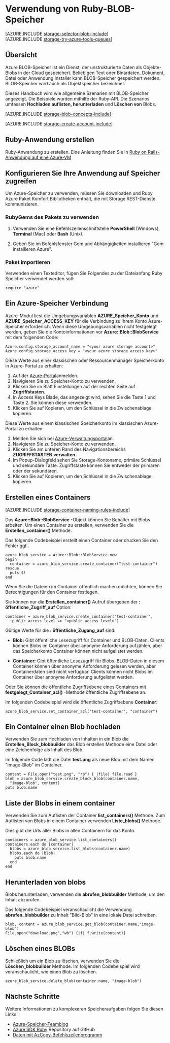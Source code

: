 <properties
    pageTitle="Wie BLOB-Speicher (Storage Objekt) von Ruby | Microsoft Azure"
    description="Speichern von unstrukturierten Daten in der Cloud Azure BLOB-Speicher (Storage Objekt)."
    services="storage"
    documentationCenter="ruby"
    authors="tamram"
    manager="carmonm"
    editor="tysonn"/>

<tags
    ms.service="storage"
    ms.workload="storage"
    ms.tgt_pltfrm="na"
    ms.devlang="ruby"
    ms.topic="article"
    ms.date="08/11/2016"
    ms.author="tamram"/>


# <a name="how-to-use-blob-storage-from-ruby"></a>Verwendung von Ruby-BLOB-Speicher

[AZURE.INCLUDE [storage-selector-blob-include](../../includes/storage-selector-blob-include.md)]
<br/>
[AZURE.INCLUDE [storage-try-azure-tools-queues](../../includes/storage-try-azure-tools-blobs.md)]

## <a name="overview"></a>Übersicht

Azure BLOB-Speicher ist ein Dienst, der unstrukturierte Daten als Objekte-Blobs in der Cloud gespeichert. Beliebigen Text oder Binärdaten, Dokument, Datei oder Anwendung Installer kann BLOB-Speicher gespeichert werden. BLOB-Speicher wird auch als Objektspeicher bezeichnet.

Dieses Handbuch wird wie allgemeine Szenarien mit BLOB-Speicher angezeigt. Die Beispiele wurden mithilfe der Ruby-API. Die Szenarios umfassen **Hochladen auflisten, herunterladen** und **Löschen von** Blobs.

[AZURE.INCLUDE [storage-blob-concepts-include](../../includes/storage-blob-concepts-include.md)]

[AZURE.INCLUDE [storage-create-account-include](../../includes/storage-create-account-include.md)]

## <a name="create-a-ruby-application"></a>Ruby-Anwendung erstellen

Ruby-Anwendung zu erstellen. Eine Anleitung finden Sie in [Ruby on Rails-Anwendung auf eine Azure-VM](../virtual-machines/linux/classic/virtual-machines-linux-classic-ruby-rails-web-app.md)

## <a name="configure-your-application-to-access-storage"></a>Konfigurieren Sie Ihre Anwendung auf Speicher zugreifen

Um Azure-Speicher zu verwenden, müssen Sie downloaden und Ruby Azure Paket Komfort Bibliotheken enthält, die mit Storage REST-Dienste kommunizieren.

### <a name="use-rubygems-to-obtain-the-package"></a>RubyGems des Pakets zu verwenden

1. Verwenden Sie eine Befehlszeilenschnittstelle **PowerShell** (Windows), **Terminal** (Mac) oder **Bash** (Unix).

2. Geben Sie im Befehlsfenster Gem und Abhängigkeiten installieren "Gem installieren Azure".

### <a name="import-the-package"></a>Paket importieren

Verwenden einen Texteditor, fügen Sie Folgendes zu der Dateianfang Ruby Speicher verwendet werden soll:

    require "azure"

## <a name="setup-an-azure-storage-connection"></a>Ein Azure-Speicher Verbindung

Azure-Modul liest die Umgebungsvariablen **AZURE\_Speicher\_Konto** und **AZURE\_Speicher\_ACCESS_KEY** für die Verbindung zu Ihrem Konto Azure-Speicher erforderlich. Wenn diese Umgebungsvariablen nicht festgelegt werden, geben Sie die Kontoinformationen vor **Azure::Blob::BlobService** mit dem folgenden Code:

    Azure.config.storage_account_name = "<your azure storage account>"
    Azure.config.storage_access_key = "<your azure storage access key>"


Diese Werte aus einer klassischen oder Ressourcenmanager Speicherkonto in Azure-Portal zu erhalten:

1. Auf der [Azure-Portal](https://portal.azure.com)anmelden.
2. Navigieren Sie zu Speicher-Konto zu verwenden.
3. Klicken Sie im Blatt Einstellungen auf der rechten Seite auf **Zugriffstasten**.
4. In Access Keys Blade, das angezeigt wird, sehen Sie die Taste 1 und Taste 2. Sie können diese verwenden. 
5. Klicken Sie auf Kopieren, um den Schlüssel in die Zwischenablage kopieren. 

Diese Werte aus einem klassischen Speicherkonto im klassischen Azure-Portal zu erhalten:

1. Melden Sie sich bei [Azure-Verwaltungsportal](https://manage.windowsazure.com)an.
2. Navigieren Sie zu Speicher-Konto zu verwenden.
3. Klicken Sie am unteren Rand des Navigationsbereichs **ZUGRIFFSTASTEN verwalten** .
4. Im Popup-Dialogfeld sehen Sie Storage-Kontoname, primäre Schlüssel und sekundäre Taste. Zugriffstaste können Sie entweder der primären oder der sekundären. 
5. Klicken Sie auf Kopieren, um den Schlüssel in die Zwischenablage kopieren.

## <a name="create-a-container"></a>Erstellen eines Containers

[AZURE.INCLUDE [storage-container-naming-rules-include](../../includes/storage-container-naming-rules-include.md)]

Das **Azure::Blob::BlobService** -Objekt können Sie Behälter mit Blobs arbeiten. Um einen Container zu erstellen, verwenden Sie die **Erstellen\_container()** Methode.

Das folgende Codebeispiel erstellt einen Container oder drucken Sie den Fehler ggf..

    azure_blob_service = Azure::Blob::BlobService.new
    begin
      container = azure_blob_service.create_container("test-container")
    rescue
      puts $!
    end

Wenn Sie die Dateien im Container öffentlich machen möchten, können Sie Berechtigungen für den Container festlegen.

Sie können nur die <strong>Erstellen\_container()</strong> Aufruf übergeben der **: öffentliche\_Zugriff\_auf** Option:

    container = azure_blob_service.create_container("test-container",
      :public_access_level => "<public access level>")


Gültige Werte für die **: öffentliche\_Zugang\_auf** sind:

* **Blob:** Gibt öffentliche Lesezugriff für Container und BLOB-Daten. Clients können Blobs im Container über anonyme Anforderung aufzählen, aber das Speicherkonto Container können nicht aufgelistet werden.

* **Container:** Gibt öffentliche Lesezugriff für Blobs. BLOB-Daten in diesem Container können über anonyme Anforderung gelesen werden, aber Containerdaten sind nicht verfügbar. Clients können nicht Blobs im Container über anonyme Anforderung aufgelistet werden.

Oder Sie können die öffentliche Zugriffsebene eines Containers mit **festgelegt\_Container\_acl()** -Methode öffentliche Zugriffsebene an.

Im folgenden Codebeispiel wird die öffentliche Zugriffsebene **Container**:

    azure_blob_service.set_container_acl('test-container', "container")

## <a name="upload-a-blob-into-a-container"></a>Ein Container einen Blob hochladen

Verwenden Sie zum Hochladen von Inhalten in ein Blob die **Erstellen\_Block\_blobbuilder** das Blob erstellen Methode eine Datei oder eine Zeichenfolge als Inhalt des Blob.

Im folgende Code lädt die Datei **test.png** als neue Blob mit dem Namen "Image-Blob" im Container.

    content = File.open("test.png", "rb") { |file| file.read }
    blob = azure_blob_service.create_block_blob(container.name,
      "image-blob", content)
    puts blob.name

## <a name="list-the-blobs-in-a-container"></a>Liste der Blobs in einem container

Verwenden Sie zum Auflisten der Container **list_containers()** Methode.
Zum Auflisten von Blobs in einem Container verwenden **Liste\_blobs()** Methode.

Dies gibt die Urls aller Blobs in allen Containern für das Konto.

    containers = azure_blob_service.list_containers()
    containers.each do |container|
      blobs = azure_blob_service.list_blobs(container.name)
      blobs.each do |blob|
        puts blob.name
      end
    end

## <a name="download-blobs"></a>Herunterladen von blobs

Blobs herunterladen, verwenden die **abrufen\_blobbuilder** Methode, um den Inhalt abzurufen.

Das folgende Codebeispiel veranschaulicht die Verwendung **abrufen\_blobbuilder** zu Inhalt "Bild-Blob" in eine lokale Datei schreiben.

    blob, content = azure_blob_service.get_blob(container.name,"image-blob")
    File.open("download.png","wb") {|f| f.write(content)}

## <a name="delete-a-blob"></a>Löschen eines BLOBs
Schließlich um ein Blob zu löschen, verwenden Sie die **Löschen\_blobbuilder** Methode. Im folgenden Codebeispiel wird veranschaulicht, wie einen Blob zu löschen.

    azure_blob_service.delete_blob(container.name, "image-blob")

## <a name="next-steps"></a>Nächste Schritte

Weitere Informationen zu komplexeren Speicheraufgaben folgen Sie diesen Links:

- [Azure-Speicher-Teamblog](http://blogs.msdn.com/b/windowsazurestorage/)
- [Azure SDK Ruby](https://github.com/WindowsAzure/azure-sdk-for-ruby) Repository auf GitHub
- [Daten mit AzCopy-Befehlszeilenprogramm](storage-use-azcopy.md)
